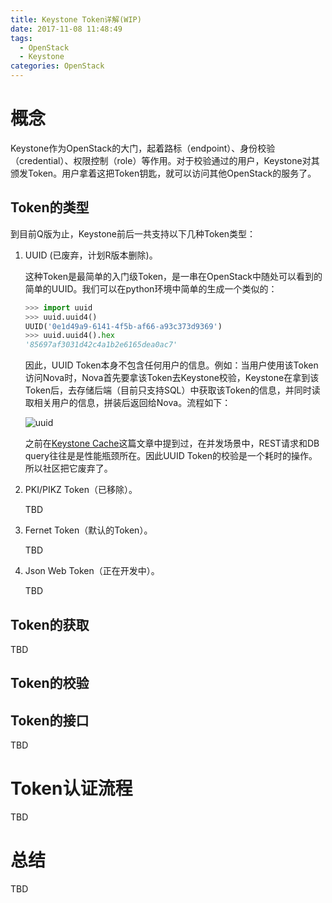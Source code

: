 ```yaml
---
title: Keystone Token详解(WIP)
date: 2017-11-08 11:48:49
tags:
  - OpenStack
  - Keystone
categories: OpenStack
---
```

# 概念

Keystone作为OpenStack的大门，起着路标（endpoint）、身份校验（credential）、权限控制（role）等作用。对于校验通过的用户，Keystone对其颁发Token。用户拿着这把Token钥匙，就可以访问其他OpenStack的服务了。
<!-- more -->
## Token的类型

到目前Q版为止，Keystone前后一共支持以下几种Token类型：

1. UUID (已废弃，计划R版本删除)。

   这种Token是最简单的入门级Token，是一串在OpenStack中随处可以看到的简单的UUID。我们可以在python环境中简单的生成一个类似的：

   ```python
   >>> import uuid
   >>> uuid.uuid4()
   UUID('0e1d49a9-6141-4f5b-af66-a93c373d9369')
   >>> uuid.uuid4().hex
   '85697af3031d42c4a1b2e6165dea0ac7'
   ```

   因此，UUID Token本身不包含任何用户的信息。例如：当用户使用该Token访问Nova时，Nova首先要拿该Token去Keystone校验，Keystone在拿到该Token后，去存储后端（目前只支持SQL）中获取该Token的信息，并同时读取相关用户的信息，拼装后返回给Nova。流程如下：

   ![uuid](/images/uuid-token-flow.png)

   之前在[Keystone Cache](http://www.wangxiyuan.top/2017/10/19/keystone-cache/)这篇文章中提到过，在并发场景中，REST请求和DB query往往是是性能瓶颈所在。因此UUID Token的校验是一个耗时的操作。所以社区把它废弃了。

2. PKI/PIKZ Token（已移除）。

   TBD

3. Fernet Token（默认的Token）。

   TBD

4. Json Web Token（正在开发中）。

   TBD

## Token的获取

TBD

## Token的校验



## Token的接口

TBD

# Token认证流程

TBD

# 总结

TBD
